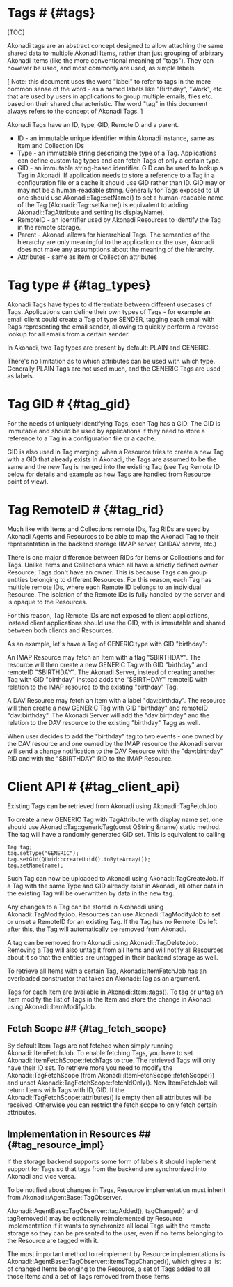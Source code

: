 # Tags # {#tags}

[TOC]

Akonadi tags are an abstract concept designed to allow attaching the same shared
data to multiple Akonadi Items, rather than just grouping of arbitrary Akonadi Items
(like the more conventional meaning of "tags"). They can however be used, and most
commonly are used, as simple labels.

[ Note: this document uses the word "label" to refer to tags in the more common sense
  of the word - as a named labels like "Birthday", "Work", etc. that are used by users
  in applications to group multiple emails, files etc. based on their shared characteristic.
  The word "tag" in this document always refers to the concept of Akonadi Tags. ]


Akonadi Tags have an ID, type, GID, RemoteID and a parent.

* ID - an immutable unique identifier within Akonadi instance, same as Item and Collection IDs
* Type - an immutable string describing the type of a Tag. Applications can define custom tag
  types and can fetch Tags of only a certain type.
* GID - an immutable string-based identifier. GID can be used to lookup a Tag in Akonadi. If
  application needs to store a reference to a Tag in a configuration file or a cache it should
  use GID rather than ID. GID may or may not be a human-readable string. Generally for Tags
  exposed to UI one should use Akonadi::Tag::setName() to set a human-readable name of the Tag
  (Akonadi::Tag::setName() is equivalent to adding Akonadi::TagAttribute and setting its displayName).
* RemoteID - an identifier used by Akonadi Resources to identify the Tag in the remote storage.
* Parent - Akonadi allows for hierarchical Tags. The semantics of the hierarchy are only meaningful
  to the application or the user, Akonadi does not make any assumptions about the meaning of the
  hierarchy.
* Attributes - same as Item or Collection attributes

# Tag type # {#tag_types} 

Akonadi Tags have types to differentiate between different usecases of Tags.
Applications can define their own types of Tags - for example an email client
could create a Tag of type SENDER, tagging each email with Rags representing
the email sender, allowing to quickly perform a reverse-lookup for all emails
from a certain sender.

In Akonadi, two Tag types are present by default: PLAIN and GENERIC.

There's no limitation as to which attributes can be used with which type. Generally
PLAIN Tags are not used much, and the GENERIC Tags are used as labels.


# Tag GID # {#tag_gid}

For the needs of uniquely identifying Tags, each Tag has a GID. The GID is immutable
and should be used by applications if they need to store a reference to a Tag in
a configuration file or a cache.

GID is also used in Tag merging: when a Resource tries to create a new Tag with a
GID that already exists in Akonadi, the Tags are assumed to be the same and the
new Tag is merged into the existing Tag (see Tag Remote ID below for details and
example as how Tags are handled from Resource point of view).



# Tag RemoteID # {#tag_rid}

Much like with Items and Collections remote IDs, Tag RIDs are used by Akonadi Agents
and Resources to be able to map the Akonadi Tag to their representation in the
backend storage (IMAP server, CalDAV server, etc.)

There is one major difference between RIDs for Items or Collections and for Tags.
Unlike Items and Collections which all have a strictly defined owner Resource,
Tags don't have an owner. This is because Tags can group entities belonging to
different Resources. For this reason, each Tag has multiple remote IDs, where
each Remote ID belongs to an individual Resource. The isolation of the Remote IDs
is fully handled by the server and is opaque to the Resources.

For this reason, Tag Remote IDs are not exposed to client applications, instead
client applications should use the GID, with is immutable and shared between
both clients and Resources.


As an example, let's have a Tag of GENERIC type with GID "birthday":

An IMAP Resource may fetch an Item with a flag "$BIRTHDAY". The resource will then
create a new GENERIC Tag with GID "birthday" and remoteID "$BIRTHDAY". The
Akonadi Server, instead of creating another Tag with GID "birthday" instead
adds the "$BIRTHDAY" remoteID with relation to the IMAP resource to the existing
"birthday" Tag.

A DAV Resource may fetch an Item with a label "dav:birthday". The resource will
then create a new GENERIC Tag with GID "birthday" and remoteID "dav:birthday".
The Akonadi Server will add the "dav:birthday" and the relation to the DAV resource
to the existing "birthday" Tagg as well.

When user decides to add the "birthday" tag to two  events - one owned by the DAV
resource and one owned by the IMAP resource the Akonadi server will send a change
notification to the DAV Resource with the "dav:birthday" RID and with the "$BIRTHDAY"
RID to the IMAP Resource.


# Client API # {#tag_client_api}

Existing Tags can be retrieved from Akonadi using Akonadi::TagFetchJob.

To create a new GENERIC Tag with TagAttribute with display name set, one should use
Akonadi::Tag::genericTag(const QString &name) static method. The tag will have a
randomly generated GID set. This is equivalent to
calling

~~~~~~~~~~~~~{.cpp}
Tag tag;
tag.setType("GENERIC");
tag.setGid(QUuid::createUuid().toByteArray());
tag.setName(name);
~~~~~~~~~~~~~


Such Tag can now be uploaded to Akonadi using Akonadi::TagCreateJob. If a Tag with
the same Type and GID already exist in Akonadi, all other data in the existing
Tag will be overwritten by data in the new tag.

Any changes to a Tag can be stored in Akonaddi using Akonadi::TagModifyJob. Resources
can use Akonadi::TagModifyJob to set or unset a RemoteID for an existing Tag. If the
Tag has no Remote IDs left after this, the Tag will automatically be removed from
Akonadi.

A tag can be removed from Akonadi using Akonadi::TagDeleteJob. Removing a Tag
will also untag it from all Items and will notify all Resources about it so
that the entities are untagged in their backend storage as well.

To retrieve all Items with a certain Tag, Akonadi::ItemFetchJob has an overloaded
constructor that takes an Akonadi::Tag as an argument.

Tags for each Item are available in Akonadi::Item::tags(). To tag or untag an Item
modify the list of Tags in the Item and store the change in Akonadi using
Akonadi::ItemModifyJob.


## Fetch Scope ## {#tag_fetch_scope}

By default Item Tags are not fetched when simply running Akonadi::ItemFetchJob. To
enable fetching Tags, you have to set Akonadi::ItemFetchScope::fetchTags to true.
The retrieved Tags will only have their ID set. To retrieve more you need to modify
the Akonadi::TagFetchScope (from Akonadi::ItemFetchScope::fetchScope()) and unset
Akonadi::TagFetchScope::fetchIdOnly(). Now ItemFetchJob will return Items with Tags
with ID, GID. If the Akonadi::TagFetchScope::attributes() is empty then all attributes
will be received. Otherwise you can restrict the fetch scope to only fetch certain
attributes.


## Implementation in Resources ## {#tag_resource_impl}

If the storage backend supports some form of labels it should implement support for Tags
so that tags from the backend are synchronized into Akonadi and vice versa.

To be notified about changes in Tags, Resource implementation must inherit from
Akonadi::AgentBase::TagObserver.

Akonadi::AgentBase::TagObserver::tagAdded(), tagChanged() and tagRemoved() may be
optionally reimplemented by Resource implementation if it wants to synchronize
all local Tags with the remote storage so they can be presented to the user, even
if no Items belonging to the Resource are tagged with it.

The most important method to reimplement by Resource implementations is
Akonadi::AgentBase::TagObserver::itemsTagsChanged(), which gives a list of changed
Items belonging to the Resource, a set of Tags added to all those Items and a set
of Tags removed from those Items.

